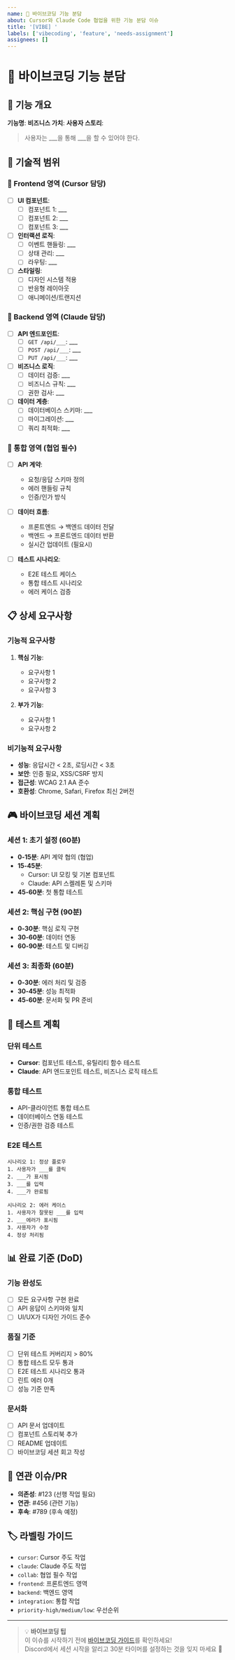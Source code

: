 ```yaml
---
name: 🎵 바이브코딩 기능 분담
about: Cursor와 Claude Code 협업을 위한 기능 분담 이슈
title: '[VIBE] '
labels: ['vibecoding', 'feature', 'needs-assignment']
assignees: []
---
```


# 🎵 바이브코딩 기능 분담

## 🎯 기능 개요
**기능명**: 
**비즈니스 가치**: 
**사용자 스토리**: 
> 사용자는 ___을 통해 ___을 할 수 있어야 한다.

## 🔧 기술적 범위
### 📱 Frontend 영역 (Cursor 담당)
- [ ] **UI 컴포넌트**:
  - [ ] 컴포넌트 1: ___
  - [ ] 컴포넌트 2: ___
  - [ ] 컴포넌트 3: ___

- [ ] **인터랙션 로직**:
  - [ ] 이벤트 핸들링: ___
  - [ ] 상태 관리: ___
  - [ ] 라우팅: ___

- [ ] **스타일링**:
  - [ ] 디자인 시스템 적용
  - [ ] 반응형 레이아웃
  - [ ] 애니메이션/트랜지션

### 🧠 Backend 영역 (Claude 담당)  
- [ ] **API 엔드포인트**:
  - [ ] `GET /api/___`: ___
  - [ ] `POST /api/___`: ___
  - [ ] `PUT /api/___`: ___

- [ ] **비즈니스 로직**:
  - [ ] 데이터 검증: ___
  - [ ] 비즈니스 규칙: ___
  - [ ] 권한 검사: ___

- [ ] **데이터 계층**:
  - [ ] 데이터베이스 스키마: ___
  - [ ] 마이그레이션: ___
  - [ ] 쿼리 최적화: ___

### 🤝 통합 영역 (협업 필수)
- [ ] **API 계약**: 
  - 요청/응답 스키마 정의
  - 에러 핸들링 규칙
  - 인증/인가 방식

- [ ] **데이터 흐름**:
  - 프론트엔드 → 백엔드 데이터 전달
  - 백엔드 → 프론트엔드 데이터 반환
  - 실시간 업데이트 (필요시)

- [ ] **테스트 시나리오**:
  - E2E 테스트 케이스
  - 통합 테스트 시나리오
  - 에러 케이스 검증

## 📋 상세 요구사항

### 기능적 요구사항
1. **핵심 기능**:
   - 요구사항 1
   - 요구사항 2
   - 요구사항 3

2. **부가 기능**:
   - 요구사항 1
   - 요구사항 2

### 비기능적 요구사항
- **성능**: 응답시간 < 2초, 로딩시간 < 3초
- **보안**: 인증 필요, XSS/CSRF 방지
- **접근성**: WCAG 2.1 AA 준수
- **호환성**: Chrome, Safari, Firefox 최신 2버전

## 🎮 바이브코딩 세션 계획

### 세션 1: 초기 설정 (60분)
- **0-15분**: API 계약 협의 (협업)
- **15-45분**: 
  - Cursor: UI 모킹 및 기본 컴포넌트
  - Claude: API 스켈레톤 및 스키마
- **45-60분**: 첫 통합 테스트

### 세션 2: 핵심 구현 (90분)  
- **0-30분**: 핵심 로직 구현
- **30-60분**: 데이터 연동
- **60-90분**: 테스트 및 디버깅

### 세션 3: 최종화 (60분)
- **0-30분**: 에러 처리 및 검증
- **30-45분**: 성능 최적화
- **45-60분**: 문서화 및 PR 준비

## 🧪 테스트 계획

### 단위 테스트
- **Cursor**: 컴포넌트 테스트, 유틸리티 함수 테스트
- **Claude**: API 엔드포인트 테스트, 비즈니스 로직 테스트

### 통합 테스트  
- API-클라이언트 통합 테스트
- 데이터베이스 연동 테스트
- 인증/권한 검증 테스트

### E2E 테스트
```
시나리오 1: 정상 플로우
1. 사용자가 ___를 클릭
2. ___가 표시됨
3. ___를 입력
4. ___가 완료됨

시나리오 2: 에러 케이스
1. 사용자가 잘못된 ___를 입력
2. ___에러가 표시됨
3. 사용자가 수정
4. 정상 처리됨
```

## 📊 완료 기준 (DoD)

### 기능 완성도
- [ ] 모든 요구사항 구현 완료
- [ ] API 응답이 스키마와 일치
- [ ] UI/UX가 디자인 가이드 준수

### 품질 기준
- [ ] 단위 테스트 커버리지 > 80%
- [ ] 통합 테스트 모두 통과
- [ ] E2E 테스트 시나리오 통과
- [ ] 린트 에러 0개
- [ ] 성능 기준 만족

### 문서화
- [ ] API 문서 업데이트
- [ ] 컴포넌트 스토리북 추가
- [ ] README 업데이트
- [ ] 바이브코딩 세션 회고 작성

## 🔗 연관 이슈/PR
- **의존성**: #123 (선행 작업 필요)
- **연관**: #456 (관련 기능)
- **후속**: #789 (후속 예정)

## 🏷️ 라벨링 가이드
- `cursor`: Cursor 주도 작업
- `claude`: Claude 주도 작업  
- `collab`: 협업 필수 작업
- `frontend`: 프론트엔드 영역
- `backend`: 백엔드 영역
- `integration`: 통합 작업
- `priority-high/medium/low`: 우선순위

---

> 💡 **바이브코딩 팁**  
> 이 이슈를 시작하기 전에 [바이브코딩 가이드](../docs/VIBECODING-GUIDE.md)를 확인하세요!  
> Discord에서 세션 시작을 알리고 30분 타이머를 설정하는 것을 잊지 마세요 🎵